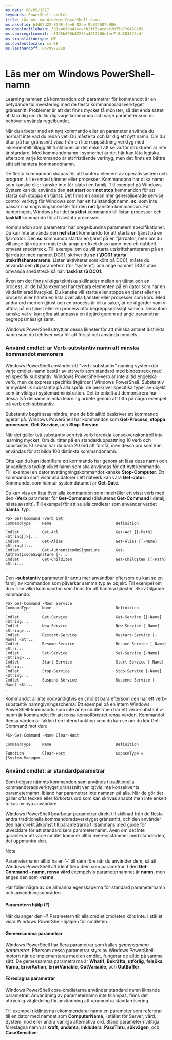 ```yaml
---
ms.date: 06/05/2017
keywords: PowerShell-cmdlet
title: Läs mer om Windows PowerShell-namn
ms.assetid: b4d0fd22-8298-4ee6-82ae-9b6f2907c986
ms.openlocfilehash: 381aa619a41ccacb2ff3a4cdbc2b75b7f04282d1
ms.sourcegitcommit: cf195b090b3223fa4917206dfec7f0b603873cdf
ms.translationtype: MT
ms.contentlocale: sv-SE
ms.lasthandoff: 04/09/2018
---
```

# <a name="learning-windows-powershell-names"></a>Läs mer om Windows PowerShell-namn
Learning namnen på kommandon och parametrar för kommandot är en betydande tid investering med de flesta kommandoradsverktyget gränssnitt. Problemet är att det finns mycket få mönster, så det enda sättet att lära dig om du lär dig varje kommando och varje parameter som du behöver använda regelbundet.

När du arbetar med ett nytt kommando eller en parameter använda du normalt inte vad du redan vet; Du måste ta och lär dig ett nytt namn. Om du tittar på hur gränssnitt växa från en liten uppsättning verktyg med inkrementell tillägg till funktioner är det enkelt att se varför strukturen är inte är standard. Med kommandonamn i synnerhet är det här kan låta logiska eftersom varje kommando är ett fristående verktyg, men det finns ett bättre sätt att hantera kommandonamn.

De flesta kommandon skapas för att hantera element av operativsystem och program, till exempel tjänster eller processer. Kommandona har olika namn som kanske eller kanske inte får plats i en familj. Till exempel på Windows-System kan du använda den **net start** och **net stop** kommandon för att starta och stoppa en tjänst. Det finns en annan mer generaliserade service control verktyg för Windows som har ett fullständigt namn, **sc**, som inte passar i namngivningsmönster för den **net** tjänsten kommandon. För hanteringen, Windows har det **tasklist** kommando till listan processer och **taskkill** kommando för att avsluta processer.

Kommandon som parametrar har oregelbundna parametern specifikationer. Du kan inte använda den **net start** kommando för att starta en tjänst på en fjärrdator. Den **sc** kommando startar en tjänst på en fjärrdator, men om du vill ange fjärrdatorn måste du ange prefixet dess namn med ett dubbelt omvänt snedstreck. Till exempel om du vill starta utskriftshanteraren på en fjärrdator med namnet DC01, skriver du **sc \\ \\DC01 starta utskriftshanterarens**. Listan aktiviteter som körs på DC01, måste du använda den **/S** parametern (för ”system”) och ange namnet DC01 utan omvända snedstreck så här: **tasklist /S DC01**.

Även om det finns viktiga tekniska skillnader mellan en tjänst och en process, är de båda exempel hanterbara elementen på en dator som har en väldefinierad livscykel. Du kanske vill starta eller stoppa en tjänst eller en process eller hämta en lista över alla tjänster eller processer som körs. Med andra ord men en tjänst och en process är olika saker, är de åtgärder som vi utföra på en tjänst eller en process ofta begreppsmässigt samma. Dessutom kanske val vi kan göra att anpassa en åtgärd genom att ange parametrar begreppsmässigt samt.

Windows PowerShell utnyttjar dessa likheter för att minska antalet distinkta namn som du behöver veta för att förstå och använda cmdlets.

### <a name="cmdlets-use-verb-noun-names-to-reduce-command-memorization"></a>Använd cmdlet: ar Verb-substantiv namn att minska kommandot memorera
Windows PowerShell använder ett ”verb-substantiv” naming system där varje cmdlet-namn består av ett verb som standard med bindestreck med en specifik substantiv. Windows PowerShell-verb är inte alltid engelska verb, men de express specifika åtgärder i Windows PowerShell. Substantiv är mycket lik substantiv på alla språk, de beskriver specifika typer av objekt som är viktiga i systemadministration. Det är enkelt att demonstrera hur dessa två delnamn minska learning arbete genom att titta på några exempel på verb och substantiv.

Substantiv begränsas mindre, men de bör alltid beskriver ett kommando agerar på. Windows PowerShell har kommandon som **Get-Process**, **stoppa processen**, **Get-Service**, och **Stop-Service**.

När det gäller två substantiv och två verb förenkla konsekvenskontroll inte learning mycket. Om du tittar på en standarduppsättning 10 verb och substantiv 10 sedan har du bara 20 ord att förstå, men dessa ord som kan användas för att bilda 100 distinkta kommandonamn.

Ofta kan du kan identifiera ett kommando har genom att läsa dess namn och är vanligtvis tydligt vilket namn som ska användas för ett nytt kommando. Till exempel en dator avstängningskommandot kanske **Stop-Computer**. Ett kommando som visar alla datorer i ett nätverk kan vara **Get-dator**. Kommandot som hämtar systemdatumet är **Get-Date**.

Du kan visa en lista över alla kommandon som innehåller ett visst verb med den **-Verb** parameter för **Get-Command** (diskuteras **Get-Command** i detalj i nästa avsnitt). Till exempel för att se alla cmdletar som använder verbet **hämta**, typ:

```
PS> Get-Command -Verb Get
CommandType     Name                            Definition
-----------     ----                            ----------
Cmdlet          Get-Acl                         Get-Acl [[-Path] <String[]>]...
Cmdlet          Get-Alias                       Get-Alias [[-Name] <String[]...
Cmdlet          Get-AuthenticodeSignature       Get-AuthenticodeSignature [-...
Cmdlet          Get-ChildItem                   Get-ChildItem [[-Path] <Stri...
...
```

Den **-substantiv** parameter är ännu mer användbar eftersom du kan se en familj av kommandon som påverkar samma typ av objekt. Till exempel om du vill se vilka kommandon som finns för att hantera tjänster, Skriv följande kommando:

```
PS> Get-Command -Noun Service
CommandType     Name                            Definition
-----------     ----                            ----------
Cmdlet          Get-Service                     Get-Service [[-Name] <String...
Cmdlet          New-Service                     New-Service [-Name] <String>...
Cmdlet          Restart-Service                 Restart-Service [-Name] <Str...
Cmdlet          Resume-Service                  Resume-Service [-Name] <Stri...
Cmdlet          Set-Service                     Set-Service [-Name] <String>...
Cmdlet          Start-Service                   Start-Service [-Name] <Strin...
Cmdlet          Stop-Service                    Stop-Service [-Name] <String...
Cmdlet          Suspend-Service                 Suspend-Service [-Name] <Str...
...
```

Kommandot är inte nödvändigtvis en cmdlet bara eftersom den har ett verb-substantiv namngivningsschema. Ett exempel på en intern Windows PowerShell-kommando som inte är en cmdlet men har ett verb-substantiv-namn är kommandot för att rensa konsolfönstret rensa värden. Kommandot Rensa värden är faktiskt en intern funktion som du kan se om du kör Get-Command mot den:

```
PS> Get-Command -Name Clear-Host

CommandType     Name                            Definition
-----------     ----                            ----------
Function        Clear-Host                      $spaceType = [System.Managem...
```

### <a name="cmdlets-use-standard-parameters"></a>Använd cmdlet: ar standardparametrar
Som tidigare nämnts kommandon som används i traditionella kommandoradsverktyget gränssnitt vanligtvis inte konsekventa parameternamn. Ibland har parametrar inte namnen på alla. När de gör det gäller ofta tecken eller förkortas ord som kan skrivas snabbt men inte enkelt tolkas av nya användare.

Windows PowerShell bearbetar parametrar direkt till skillnad från de flesta andra traditionella kommandoradsverktyget gränssnitt, och den använder den här direkt åtkomst till parametrarna tillsammans med guide för utvecklare för att standardisera parameternamn. Även om det inte garanterar att varje cmdlet kommer alltid överensstämmer med standarden, det uppmuntra den.

> [!NOTE]
> Parameternamn alltid ha en '-' till dem före när du använder dem, så att Windows PowerShell att identifiera dem som parametrar. I den **Get-Command - namn, rensa värd** exempelvis parameternamnet är **namn**, men anges den som -**namn**.

Här följer några av de allmänna egenskaperna för standard parameternamn och användningsområden.

#### <a name="the-help-parameter-"></a>Parametern hjälp (?)
När du anger den **-?** Parametern till alla cmdlet cmdleten körs inte. I stället visar Windows PowerShell-hjälpen för cmdleten.

#### <a name="common-parameters"></a>Gemensamma parametrar
Windows PowerShell har flera parametrar som kallas *gemensamma parametrar*. Eftersom dessa parametrar styrs av Windows PowerShell-motorn när de implementeras med en cmdlet, fungerar de alltid på samma sätt. De gemensamma parametrarna är **WhatIf**, **Bekräfta**, **utförlig**, **felsöka**, **Varna**, **ErrorAction**, **ErrorVariable**, **OutVariable**, och **OutBuffer**.

#### <a name="suggested-parameters"></a>Föreslagna parametrar
Windows PowerShell core-cmdletarna använder standard namn liknande parametrar. Användning av parameternamn inte tillämpas, finns det uttrycklig vägledning för användning att uppmuntra standardisering.

Till exempel riktlinjerna rekommenderar namn en parameter som refererar till en dator med namnet som **ComputerName**, i stället för Server, värd, System, nod eller andra vanliga alternativa ord. Bland parametern viktiga föreslagna namn är **kraft**, **undanta**, **inkludera**, **PassThru**, **sökvägen**, och **CaseSensitive**.